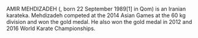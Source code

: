 AMIR MEHDIZADEH (, born 22 September 1989[1] in Qom) is an Iranian karateka. Mehdizadeh competed at the 2014 Asian Games at the 60 kg division and won the gold medal. He also won the gold medal in 2012 and 2016 World Karate Championships.
